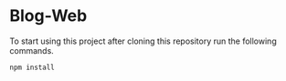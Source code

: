 # Blog-Web
To start using this project after cloning this repository run the following commands.
```
npm install
```

